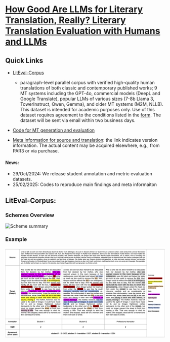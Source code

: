 # [How Good Are LLMs for Literary Translation, Really? Literary Translation Evaluation with Humans and LLMs](https://arxiv.org/abs/2410.18697) 

## Quick Links
- [LitEval-Corpus](#)
    - paragraph-level parallel corpus with verified high-quality human translations of both classic and contemporary published works; 9 MT systems including the GPT-4o, commercial models (DeepL and Google Translate), popular LLMs of various sizes (7-8b Llama 3, TowerInstruct, Qwen, Gemma), and older MT systems (M2M, NLLB).
    This dataset is intended for academic purposes only. Use of this dataset requires agreement to the conditions listed in the [form](https://forms.gle/tGi64MBt59HL4QBQ7). The dataset will be sent via email within two business days. 

- [Code for MT generation and evaluation](codes)

- [Meta information for source and translation](meta): the link indicates version information. The actual content may be acquired elsewhere, e.g., from PAR3 or via purchase. 
  
 #### News:
 - 29/Oct/2024: We release student annotation and metric evaluation datasets.
 - 25/02/2025: Codes to reproduce main findings and meta informaiton


## LitEval-Corpus:

### Schemes Overview
![Scheme summary](image/scheme_comparison.png)

### Example
![<img align="right" width="400">](image/exmaple_deen.png)
